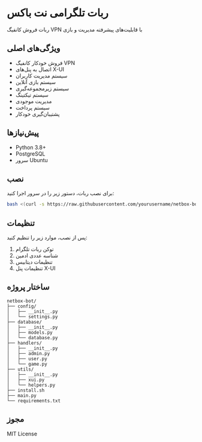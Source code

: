 # ربات تلگرامی نت باکس

ربات فروش کانفیگ VPN با قابلیت‌های پیشرفته مدیریت و بازی

## ویژگی‌های اصلی

- فروش خودکار کانفیگ VPN
- اتصال به پنل‌های X-UI
- سیستم مدیریت کاربران
- سیستم بازی آنلاین
- سیستم زیرمجموعه‌گیری
- سیستم تیکتینگ
- مدیریت موجودی
- سیستم پرداخت
- پشتیبان‌گیری خودکار

## پیش‌نیازها

- Python 3.8+
- PostgreSQL
- سرور Ubuntu

## نصب

برای نصب ربات، دستور زیر را در سرور اجرا کنید:

```bash
bash <(curl -s https://raw.githubusercontent.com/yourusername/netbox-bot/main/install.sh)
```

## تنظیمات

پس از نصب، موارد زیر را تنظیم کنید:
1. توکن ربات تلگرام
2. شناسه عددی ادمین
3. تنظیمات دیتابیس
4. تنظیمات پنل X-UI

## ساختار پروژه

```
netbox-bot/
├── config/
│   ├── __init__.py
│   └── settings.py
├── database/
│   ├── __init__.py
│   ├── models.py
│   └── database.py
├── handlers/
│   ├── __init__.py
│   ├── admin.py
│   ├── user.py
│   └── game.py
├── utils/
│   ├── __init__.py
│   ├── xui.py
│   └── helpers.py
├── install.sh
├── main.py
└── requirements.txt
```

## مجوز

MIT License 